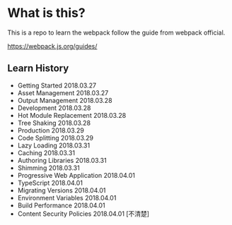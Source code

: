 # What is this?
This is a repo to learn the webpack follow the guide from webpack official.

https://webpack.js.org/guides/

## Learn History
- Getting Started 2018.03.27
- Asset Management 2018.03.27
- Output Management 2018.03.28
- Development 2018.03.28
- Hot Module Replacement 2018.03.28
- Tree Shaking 2018.03.28
- Production 2018.03.29
- Code Splitting 2018.03.29
- Lazy Loading 2018.03.31
- Caching 2018.03.31
- Authoring Libraries 2018.03.31
- Shimming 2018.03.31
- Progressive Web Application 2018.04.01
- TypeScript 2018.04.01
- Migrating Versions 2018.04.01
- Environment Variables 2018.04.01
- Build Performance 2018.04.01
- Content Security Policies 2018.04.01 [不清楚]


